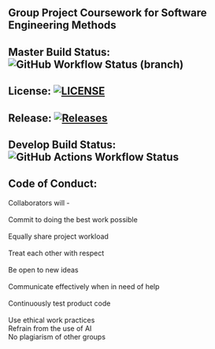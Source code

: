 ## Group Project Coursework for Software Engineering Methods  

## Master Build Status:  ![GitHub Workflow Status (branch)](https://img.shields.io/github/actions/workflow/status/Liam-Dev96/semCoursework/main.yml?branch=master)

## License: [![LICENSE](https://img.shields.io/github/license/Liam-Dev96/semCoursework.svg?style=flat-square)](https://github.com/Liam-Dev96/semCoursework/blob/master/LICENSE)

## Release: [![Releases](https://img.shields.io/github/release/Liam-Dev96/semCoursework/all.svg?style=flat-square)](https://github.com/Liam-Dev96/semCoursework/releases)

## Develop Build Status: ![GitHub Actions Workflow Status](https://img.shields.io/github/actions/workflow/status/Liam-Dev96/semCoursework/main.yml?branch=develop)

## Code of Conduct:  
Collaborators will -
<br/>
  <br/>Commit to doing the best work possible
  <br/>
  <br/>Equally share project workload
  <br/>
  <br/>Treat each other with respect
  <br/>
  <br/>Be open to new ideas
  <br/>
  <br/>Communicate effectively when in need of help
  <br/>
  <br/>Continuously test product code
  <br/>
  <br/>Use ethical work practices
    <br/>Refrain from the use of AI
    <br/>No plagiarism of other groups

